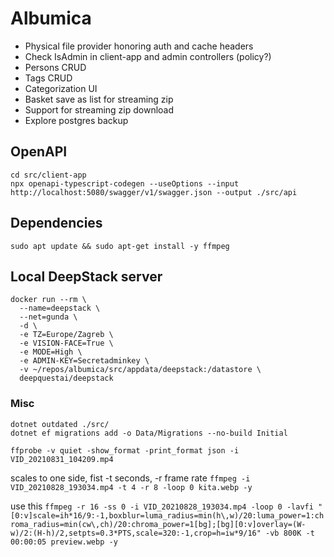 # Albumica

- Physical file provider honoring auth and cache headers
- Check IsAdmin in client-app and admin controllers (policy?)
- Persons CRUD
- Tags CRUD
- Categorization UI
- Basket save as list for streaming zip
- Support for streaming zip download
- Explore postgres backup

## OpenAPI

```
cd src/client-app
npx openapi-typescript-codegen --useOptions --input http://localhost:5080/swagger/v1/swagger.json --output ./src/api
```

## Dependencies
```
sudo apt update && sudo apt-get install -y ffmpeg
```

## Local DeepStack server

```
docker run --rm \
  --name=deepstack \
  --net=gunda \
  -d \
  -e TZ=Europe/Zagreb \
  -e VISION-FACE=True \
  -e MODE=High \
  -e ADMIN-KEY=Secretadminkey \
  -v ~/repos/albumica/src/appdata/deepstack:/datastore \
  deepquestai/deepstack
```

### Misc

```
dotnet outdated ./src/
dotnet ef migrations add -o Data/Migrations --no-build Initial
```

`ffprobe -v quiet -show_format -print_format json -i VID_20210831_104209.mp4`

scales to one side, fist -t seconds, -r frame rate
`ffmpeg -i VID_20210828_193034.mp4 -t 4 -r 8 -loop 0 kita.webp -y`

use this
`ffmpeg -r 16 -ss 0 -i VID_20210828_193034.mp4 -loop 0 -lavfi "[0:v]scale=ih*16/9:-1,boxblur=luma_radius=min(h\,w)/20:luma_power=1:chroma_radius=min(cw\,ch)/20:chroma_power=1[bg];[bg][0:v]overlay=(W-w)/2:(H-h)/2,setpts=0.3*PTS,scale=320:-1,crop=h=iw*9/16" -vb 800K -t 00:00:05 preview.webp -y`
